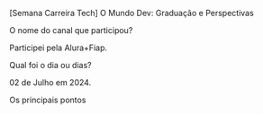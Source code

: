 [Semana Carreira Tech] O Mundo Dev: Graduação e Perspectivas

O nome do canal que participou?

Participei pela Alura+Fiap.

Qual foi o dia ou dias?

02 de Julho em 2024.

Os principais pontos
